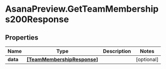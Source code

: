 # AsanaPreview.GetTeamMemberships200Response

## Properties

Name | Type | Description | Notes
------------ | ------------- | ------------- | -------------
**data** | [**[TeamMembershipResponse]**](TeamMembershipResponse.md) |  | [optional] 


